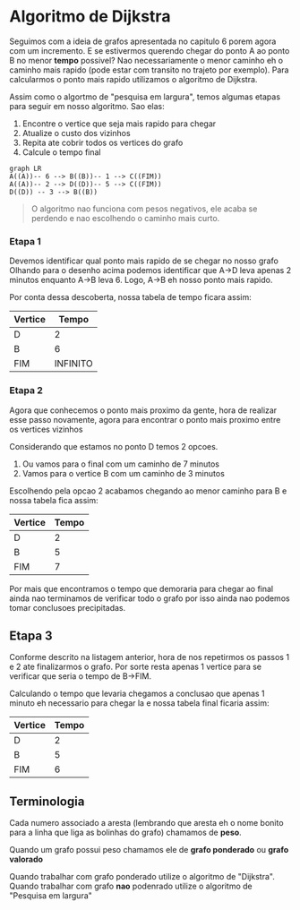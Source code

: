 # Algoritmo de Dijkstra

Seguimos com a ideia de grafos apresentada no capitulo 6 porem agora com um incremento. E se estivermos querendo chegar do ponto A ao ponto B no menor **tempo** possivel? Nao necessariamente o menor caminho eh o caminho mais rapido (pode estar com transito no trajeto por exemplo). Para calcularmos o ponto mais rapido utilizamos o algoritmo de Dijkstra.

Assim como o algortmo de "pesquisa em largura", temos algumas etapas para seguir em nosso algoritmo. Sao elas:

1. Encontre o vertice que seja mais rapido para chegar
2. Atualize o custo dos vizinhos
3. Repita ate cobrir todos os vertices do grafo
4. Calcule o tempo final

```mermaid
graph LR
A((A))-- 6 --> B((B))-- 1 --> C((FIM))
A((A))-- 2 --> D((D))-- 5 --> C((FIM))
D((D)) -- 3 --> B((B))
```

> O algoritmo nao funciona com pesos negativos, ele acaba se perdendo e nao escolhendo o caminho mais curto.

### Etapa 1
Devemos identificar qual ponto mais rapido de se chegar no nosso grafo
Olhando para o desenho acima podemos identificar que A->D leva apenas 2 minutos enquanto A->B leva 6. Logo, A->B eh nosso ponto mais rapido.

Por conta dessa descoberta, nossa tabela de tempo ficara assim:


|Vertice |Tempo    |
|--------|---------|
|D       |2        |
|B       |6        |
|FIM     |INFINITO |

### Etapa 2
Agora que conhecemos o ponto mais proximo da gente, hora de realizar esse passo novamente, agora para encontrar o ponto mais proximo entre os vertices vizinhos

Considerando que estamos no ponto D temos 2 opcoes.

1. Ou vamos para o final com um caminho de 7 minutos
2. Vamos para o vertice B com um caminho de 3 minutos

Escolhendo pela opcao 2 acabamos chegando ao menor caminho para B e nossa tabela fica assim:

|Vertice |Tempo    |
|--------|---------|
|D       |2        |
|B       |5        |
|FIM     |7        |

Por mais que encontramos o tempo que demoraria para chegar ao final ainda nao terminamos de verificar todo o grafo por isso ainda nao podemos tomar conclusoes precipitadas.

## Etapa 3
Conforme descrito na listagem anterior, hora de nos repetirmos os passos 1 e 2 ate finalizarmos o grafo. Por sorte resta apenas 1 vertice para se verificar que seria o tempo de B->FIM.

Calculando o tempo que levaria chegamos a conclusao que apenas 1 minuto eh necessario para chegar la e nossa tabela final ficaria assim:

|Vertice |Tempo    |
|--------|---------|
|D       |2        |
|B       |5        |
|FIM     |6        |

## Terminologia
Cada numero associado a aresta (lembrando que aresta eh o nome bonito para a linha que liga as bolinhas do grafo) chamamos de **peso**.

Quando um grafo possui peso chamamos ele de **grafo ponderado** ou **grafo valorado**

Quando trabalhar com grafo ponderado utilize o algoritmo de "Dijkstra".
Quando trabalhar com grafo **nao** podenrado utilize o algoritmo de "Pesquisa em largura"